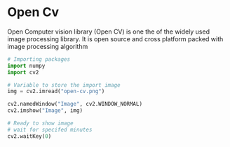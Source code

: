 # Open Cv
Open Computer vision library (Open CV) is one the of the widely used image processing library. 
It is open source and cross platform packed with image processing algorithm

```python
# Importing packages
import numpy
import cv2

# Variable to store the import image
img = cv2.imread("open-cv.png")

cv2.namedWindow("Image", cv2.WINDOW_NORMAL)
cv2.imshow("Image", img)

# Ready to show image
# wait for specifed minutes
cv2.waitKey(0)
```